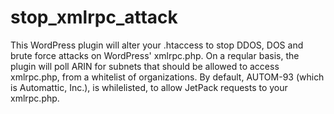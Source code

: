 # stop_xmlrpc_attack
This WordPress plugin will alter your .htaccess to stop DDOS, DOS and brute force attacks on WordPress' xmlrpc.php. On a reqular basis, the plugin will poll ARIN for subnets that should be allowed to access xmlrpc.php, from a whitelist of organizations. By default, AUTOM-93 (which is Automattic, Inc.), is whilelisted, to allow JetPack requests to your xmlrpc.php.
